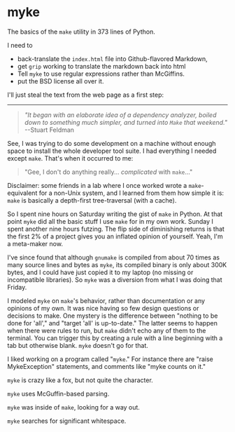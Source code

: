 # myke
The basics of the `make` utility in 373 lines of Python.

I need to
* back-translate the `index.html` file into Github-flavored Markdown,
* get `grip` working to translate the markdown back into html
* Tell `myke` to use regular expressions rather than McGiffins.
* put the BSD license all over it.
  
I'll just steal the text from the web page as a first step:

---

> *"It began with an elaborate idea of a dependency analyzer, boiled down to something much simpler, and turned into `Make` that weekend."*<br>--Stuart Feldman

See, I was trying to do some development on a machine without enough space to install the whole developer tool suite.  I had everything I needed except `make`.  That's when it occurred to me:

> "Gee, I don't do anything really... *complicated* with `make`..."

Disclaimer: some friends in a lab where I once worked wrote a `make`-equivalent for a non-Unix system, and I learned from them how simple it is: `make` is basically a depth-first tree-traversal (with a cache).

So I spent nine hours on Saturday writing the gist of `make` in Python. At that point `myke` did all the basic stuff I use `make` for in my own work. Sunday I spent another nine hours futzing. The flip side of diminishing returns is that the first 2% of a project gives you an inflated opinion of yourself. Yeah, I'm a meta-maker now.

I've since found that although `gnumake` is compiled from about 70 times as many source lines and bytes as `myke`, its compiled binary is only about 300K bytes, and I could have just copied it to my laptop (no missing or incompatible libraries). So `myke` was a diversion from what I was doing that Friday.

I modeled `myke` on `make`'s behavior, rather than documentation or any opinions of my own. It was nice having so few design questions or decisions to make. One mystery is the difference between "nothing to be done for 'all'," and "target 'all' is up-to-date." The latter seems to happen when there were rules to run, but `make` didn't echo any of them to the terminal. You can trigger this by creating a rule with a line beginning with a tab but otherwise blank. `myke` doesn't go for that.

I liked working on a program called "`myke`." For instance there are "raise MykeException" statements, and comments like "myke counts on it."

`myke` is crazy like a fox, but not quite the character.

`myke` uses McGuffin-based parsing.

`myke` was inside of `make`, looking for a way out.

`myke` searches for significant whitespace.
